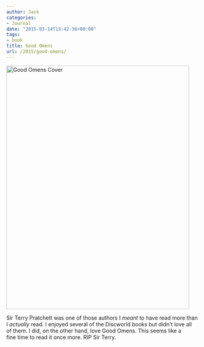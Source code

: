 ```yaml
---
author: Jack
categories:
- Journal
date: "2015-03-14T13:42:36+00:00"
tags:
- book
title: Good Omens
url: /2015/good-omens/
---
```


[<img class="alignnone size-full wp-image-4369" src="/img/2015/03/IMG_0779.jpg" alt="Good Omens Cover" width="480" height="640" srcset="/img/2015/03/IMG_0779.jpg 480w, /img/2015/03/IMG_0779-225x300.jpg 225w" sizes="(max-width: 480px) 100vw, 480px" />][1]

Sir Terry Pratchett was one of those authors I _meant_ to have read more than I _actually_ read. I enjoyed several of the Discworld books but didn't love all of them. I did, on the other hand, love Good Omens. This seems like a fine time to read it once more. RIP Sir Terry.

&nbsp;

 [1]: /img/2015/03/IMG_0779.jpg